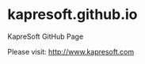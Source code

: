 # kapresoft.github.io
KapreSoft GitHub Page

<p>
  Please visit:  <a href="http://www.kapresoft.com">http://www.kapresoft.com</a>
</p>
